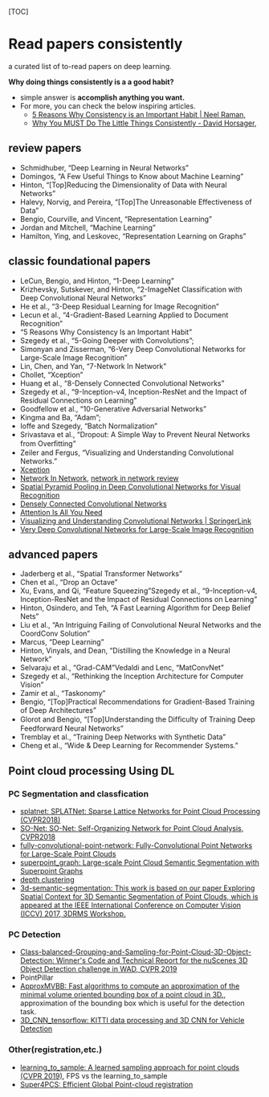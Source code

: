 [TOC]

# Read papers consistently

a curated list of to-read papers on deep learning.

**Why doing things consistently is a a good habit?**

- simple answer is **accomplish anything you want.**
- For more, you can check the below inspiring articles. 
  - [5 Reasons Why Consistency is an Important Habit | Neel Raman](https://neelraman.com/5-reasons-why-consistency-is-an-important-habit/), 
  - [Why You MUST Do The Little Things Consistently - David Horsager](https://davidhorsager.com/why-you-must-do-the-little-things-consistently/),

## review papers

- Schmidhuber, “Deep Learning in Neural Networks” 
- Domingos, “A Few Useful Things to Know about Machine Learning” 
- Hinton, “[Top]Reducing the Dimensionality of Data with Neural Networks” 
- Halevy, Norvig, and Pereira, “[Top]The Unreasonable Effectiveness of Data”
- Bengio, Courville, and Vincent, “Representation Learning” 
- Jordan and Mitchell, “Machine Learning” 
- Hamilton, Ying, and Leskovec, “Representation Learning on Graphs” 

## classic foundational papers

- LeCun, Bengio, and Hinton, “1-Deep Learning”
- Krizhevsky, Sutskever, and Hinton, “2-ImageNet Classification with Deep Convolutional Neural Networks”
- He et al., “3-Deep Residual Learning for Image Recognition”
- Lecun et al., “4-Gradient-Based Learning Applied to Document Recognition”
- “5 Reasons Why Consistency Is an Important Habit”
- Szegedy et al., “5-Going Deeper with Convolutions”;
- Simonyan and Zisserman, “6-Very Deep Convolutional Networks for Large-Scale Image Recognition”
- Lin, Chen, and Yan, “7-Network In Network”
- Chollet, “Xception”
- Huang et al., “8-Densely Connected Convolutional Networks”
- Szegedy et al., “9-Inception-v4, Inception-ResNet and the Impact of Residual Connections on Learning”
- Goodfellow et al., “10-Generative Adversarial Networks”
- Kingma and Ba, “Adam”; 
- Ioffe and Szegedy, “Batch Normalization” 
- Srivastava et al., “Dropout: A Simple Way to Prevent Neural Networks from Overﬁtting”
- Zeiler and Fergus, “Visualizing and Understanding Convolutional Networks.”
- [Xception](http://openaccess.thecvf.com/content_cvpr_2017/html/Chollet_Xception_Deep_Learning_CVPR_2017_paper.html)
- [Network In Network](https://arxiv.org/abs/1312.4400), [network in network review](https://github.com/PointCloudYC/read-papers-consistently/nin.md)
- [Spatial Pyramid Pooling in Deep Convolutional Networks for Visual Recognition](https://arxiv.org/abs/1406.4729)
- [Densely Connected Convolutional Networks](https://arxiv.org/abs/1608.06993)
- [Attention Is All You Need](https://arxiv.org/abs/1706.03762)
- [Visualizing and Understanding Convolutional Networks | SpringerLink](https://link.springer.com/chapter/10.1007/978-3-319-10590-1_53)
- [Very Deep Convolutional Networks for Large-Scale Image Recognition](https://arxiv.org/abs/1409.1556)

## advanced papers

- Jaderberg et al., “Spatial Transformer Networks”
- Chen et al., “Drop an Octave”
- Xu, Evans, and Qi, “Feature Squeezing”Szegedy et al., “9-Inception-v4, Inception-ResNet and the Impact of Residual Connections on Learning”
- Hinton, Osindero, and Teh, “A Fast Learning Algorithm for Deep Belief Nets”
- Liu et al., “An Intriguing Failing of Convolutional Neural Networks and the CoordConv Solution”
- Marcus, “Deep Learning”
- Hinton, Vinyals, and Dean, “Distilling the Knowledge in a Neural Network”
- Selvaraju et al., “Grad-CAM”Vedaldi and Lenc, “MatConvNet”
- Szegedy et al., “Rethinking the Inception Architecture for Computer Vision”
- Zamir et al., “Taskonomy”
- Bengio, “[Top]Practical Recommendations for Gradient-Based Training of Deep Architectures”
- Glorot and Bengio, “[Top]Understanding the Difﬁculty of Training Deep Feedforward Neural Networks”
- Tremblay et al., “Training Deep Networks with Synthetic Data”
- Cheng et al., “Wide & Deep Learning for Recommender Systems.”


## Point cloud processing Using DL

### PC Segmentation and classfication

* [splatnet: SPLATNet: Sparse Lattice Networks for Point Cloud Processing (CVPR2018)](https://github.com/NVlabs/splatnet)
* [SO-Net: SO-Net: Self-Organizing Network for Point Cloud Analysis, CVPR2018](https://github.com/lijx10/SO-Net)
* [fully-convolutional-point-network: Fully-Convolutional Point Networks for Large-Scale Point Clouds](https://github.com/drethage/fully-convolutional-point-network)
* [superpoint_graph: Large-scale Point Cloud Semantic Segmentation with Superpoint Graphs](https://github.com/loicland/superpoint_graph)
* [depth clustering](https://github.com/PRBonn/depth_clustering)
* [3d-semantic-segmentation: This work is based on our paper Exploring Spatial Context for 3D Semantic Segmentation of Point Clouds, which is appeared at the IEEE International Conference on Computer Vision (ICCV) 2017, 3DRMS Workshop.](https://github.com/VisualComputingInstitute/3d-semantic-segmentation)

### PC Detection

* [Class-balanced-Grouping-and-Sampling-for-Point-Cloud-3D-Object-Detection: Winner's Code and Technical Report for the nuScenes 3D Object Detection challenge in WAD, CVPR 2019](https://github.com/poodarchu/Class-balanced-Grouping-and-Sampling-for-Point-Cloud-3D-Object-Detection)
* PointPillar
* [ApproxMVBB: Fast algorithms to compute an approximation of the minimal volume oriented bounding box of a point cloud in 3D.](https://github.com/gabyx/ApproxMVBB), approximation of the bounding box which is useful for the detection task.
* [3D_CNN_tensorflow: KITTI data processing and 3D CNN for Vehicle Detection](https://github.com/yukitsuji/3D_CNN_tensorflow)

### Other(registration,etc.)
* [learning_to_sample: A learned sampling approach for point clouds (CVPR 2019)](https://github.com/orendv/learning_to_sample), FPS vs the learning_to_sample
* [Super4PCS: Efficient Global Point-cloud registration](https://github.com/nmellado/Super4PCS)
